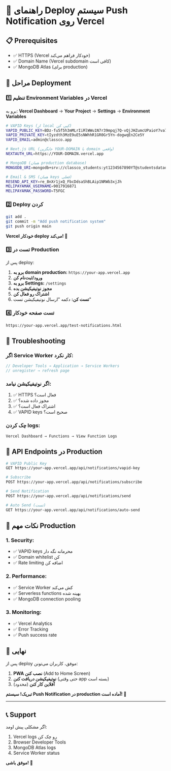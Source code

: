 # 🚀 راهنمای Deploy سیستم Push Notification روی Vercel

## 📋 Prerequisites

- ✅ HTTPS (Vercel خودکار فراهم می‌کند)
- ✅ Domain Name (Vercel subdomain کافی است)
- ✅ MongoDB Atlas (برای production)

## 🔧 مراحل Deployment

### 1️⃣ تنظیم Environment Variables در Vercel

برو به: **Vercel Dashboard** → **Your Project** → **Settings** → **Environment Variables**

```bash
# VAPID Keys (از local کپی کن)
VAPID_PUBLIC_KEY=BDz-fu5f5h3mMLrIiRlWWu1N7r39mpqj7Q-vQjJHZumcUPaioY7va7eEXT30box18MASeNc2XHf5noexH7rPHYI
VAPID_PRIVATE_KEY=tIyzdth3MzE9uE5sNWhhR1GR0Gr5Yn-dogwqEn2Ce5Y
VAPID_EMAIL=admin@classco.app

# Next.js URL (جایگزین YOUR-DOMAIN با domain واقعی)
NEXTAUTH_URL=https://YOUR-DOMAIN.vercel.app

# MongoDB (همان production database)
MONGODB_URI=mongodb+srv://classco_students:yt1234567890YT@studentsdatadb.9rlnuin.mongodb.net/studentsDataDB?retryWrites=true&w=majority&tlsAllowInvalidCertificates=true

# Email & SMS (همان keys فعلی)
RESEND_API_KEY=re_8nXr1jxQ_FbcDdsaShBLAip1NRWb3xjJh
MELIPAYAMAK_USERNAME=9017916871
MELIPAYAMAK_PASSWORD=T5FGC
```

### 2️⃣ Deploy کردن

```bash
git add .
git commit -m "Add push notification system"
git push origin main
```

**Vercel خودکار deploy می‌کند! 🎉**

### 3️⃣ تست در Production

پس از deploy:

1. **برو به domain production:** `https://your-app.vercel.app`
2. **ورود/ثبت‌نام کن**
3. **برو به Settings:** `/settings`
4. **مجوز نوتیفیکیشن بده**
5. **اشتراک رو فعال کن**
6. **تست کن:** دکمه "ارسال نوتیفیکیشن تست"

### 4️⃣ تست صفحه خودکار

```
https://your-app.vercel.app/test-notifications.html
```

## 🐛 Troubleshooting

### اگر Service Worker کار نکرد:

```javascript
// Developer Tools → Application → Service Workers
// unregister → refresh page
```

### اگر نوتیفیکیشن نیامد:

1. ✅ HTTPS فعال است؟
2. ✅ مجوز داده شده؟
3. ✅ اشتراک فعال است؟
4. ✅ VAPID keys صحیح است؟

### چک کردن logs:

```
Vercel Dashboard → Functions → View Function Logs
```

## 📱 API Endpoints در Production

```bash
# VAPID Public Key
GET https://your-app.vercel.app/api/notifications/vapid-key

# Subscribe
POST https://your-app.vercel.app/api/notifications/subscribe

# Send Notification
POST https://your-app.vercel.app/api/notifications/send

# Auto Send (تست)
GET https://your-app.vercel.app/api/notifications/auto-send
```

## 🎯 نکات مهم Production

### 1. Security:

- ✅ VAPID keys محرمانه نگه دار
- ✅ Domain whitelist کن
- ✅ Rate limiting اضافه کن

### 2. Performance:

- ✅ Service Worker کش می‌کند
- ✅ Serverless functions بهینه شده
- ✅ MongoDB connection pooling

### 3. Monitoring:

- ✅ Vercel Analytics
- ✅ Error Tracking
- ✅ Push success rate

## 🚀 نهایی

پس از deploy موفق، کاربران می‌تونن:

1. **PWA نصب کنن** (Add to Home Screen)
2. **نوتیفیکیشن دریافت کنن** (حتی وقتی app بسته است)
3. **آفلاین کار کنن** (محدود)

**تبریک! سیستم Push Notification در production آماده است! 🎉**

---

## 📞 Support

اگر مشکلی پیش اومد:

1. Vercel logs رو چک کن
2. Browser Developer Tools
3. MongoDB Atlas logs
4. Service Worker status

**موفق باشی! 🚀**
